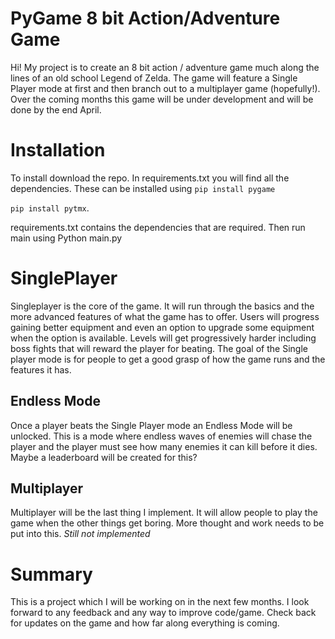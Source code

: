 ﻿# PyGame 8 bit Action/Adventure Game

Hi! My project is to create an 8 bit action / adventure game much along the lines of an old school Legend of Zelda.
The game will feature a Single Player mode at first and then branch out to a multiplayer game (hopefully!).
Over the coming months this game will be under development and will be done by the end April.

# Installation
To install download the repo. In requirements.txt you will find all the dependencies. These can be installed using
``pip install pygame``

``pip install pytmx``.

requirements.txt contains the dependencies that are required.
Then run main using Python main.py

# SinglePlayer

Singleplayer is the core of the game. It will run through the basics and the more advanced features of what the game has to offer.
Users will progress gaining better equipment and even an option to upgrade some equipment when the option is available.
Levels will get progressively harder including boss fights that will reward the player for beating.
The goal of the Single player mode is for people to get a good grasp of how the game runs and the features it has.

## Endless Mode

Once a player beats the Single Player mode an Endless Mode will be unlocked. This is a mode where endless waves of enemies will chase the player and the player must see how many enemies it can kill before it dies.
Maybe a leaderboard will be created for this?

## Multiplayer

Multiplayer will be the last thing I implement. It will allow people to play the game when the other things get boring. 
More thought and work needs to be put into this. *Still not implemented*

# Summary
This is a project which I will be working on in the next few months. I look forward to any feedback and any way to improve code/game. Check back for updates on the game and how far along everything is coming.

